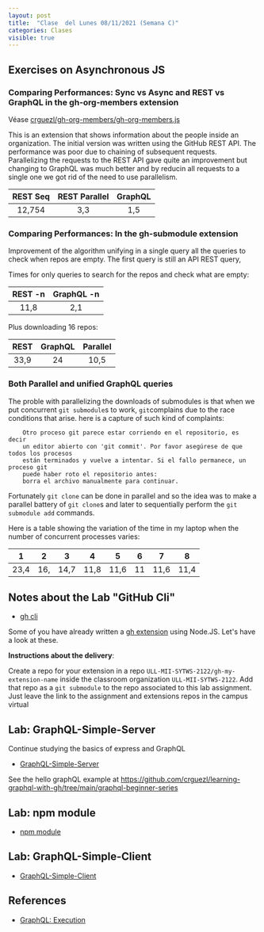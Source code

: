 ```yaml
---
layout: post
title:  "Clase  del Lunes 08/11/2021 (Semana C)"
categories: Clases
visible: true
---
```




## Exercises on Asynchronous JS

### Comparing Performances: Sync vs Async and REST vs GraphQL in the gh-org-members extension

Véase [crguezl/gh-org-members/gh-org-members.js](https://github.com/crguezl/gh-org-members/blob/main/gh-org-members.js)

This is an extension that shows information about the people inside an organization.
The initial version was written using the GitHub REST API. The performance was poor due to chaining of subsequent requests.
Parallelizing the requests to the REST API gave quite an improvement but changing to GraphQL was much better and by reducin all requests  to a single one 
we got rid of the need to use parallelism.


| REST Seq    | REST Parallel | GraphQL     |
| :---:       |   :----:      |    :---:    |
| 12,754      | 3,3           | 1,5         |



### Comparing Performances: In the gh-submodule extension

Improvement of the algorithm unifying in a single query all the queries to check when repos are empty. The first query is still an API REST query,

Times for only queries to search for the repos and check what are empty:

| REST -n | GraphQL -n |
| :---:   | :---:      |
| 11,8    |  2,1       |

Plus downloading 16 repos:

| REST  | GraphQL | Parallel |
| :---: | :---:   | :---:    |
| 33,9  | 24      |  10,5    |


### Both Parallel and unified GraphQL queries 


The proble with parallelizing the downloads of submodules is that when we put concurrent `git submodule`s to work, `git`complains 
due to the race conditions that arise. here is a capture of such kind of complaints:

```
    Otro proceso git parece estar corriendo en el repositorio, es decir
    un editor abierto con 'git commit'. Por favor asegúrese de que todos los procesos
    están terminados y vuelve a intentar. Si el fallo permanece, un proceso git
    puede haber roto el repositorio antes:
    borra el archivo manualmente para continuar.
```

Fortunately `git clone` can be done in parallel and so the idea was to make a parallel battery of  `git clone`s
and later to sequentially perform the `git submodule add` commands.

Here is a table  showing  the variation of the time in my laptop when the number of concurrent processes varies:

| 1    | 2       |  3   | 4         |   5   |   6     | 7        |  8    |
| :---:| :---:   | :---:|:---:      | :---: | :---:   | :---:    | :---: |
|  23,4|  16,    | 14,7 | 11,8      | 11,6  |  11     | 11,6     |  11,4  |  


## Notes about the Lab "GitHub Cli" 

* [gh cli]({{site.baseurl}}/practicas/06p6-t1-gh-cli.html#extension)

Some of you have already written a [gh extension]({{site.baseurl}}/tema1-introduccion/gh#extension) using Node.JS. Let's have a look at these.

**Instructions about the  delivery**: 

Create a repo for your extension in a repo `ULL-MII-SYTWS-2122/gh-my-extension-name`  inside the classroom organization `ULL-MII-SYTWS-2122`. Add that repo as a `git submodule` to the repo associated to this lab assignment. Just leave the link to the assignment and extensions repos in the campus virtual 

## Lab: GraphQL-Simple-Server

Continue studying the basics of express and GraphQL

* [GraphQL-Simple-Server]({{site.baseurl}}/practicas/graphql-simple-server/#resolvers)

See the hello graphQL example at <https://github.com/crguezl/learning-graphql-with-gh/tree/main/graphql-beginner-series>

## Lab: npm module

* [npm module]({{site.baseurl}}/practicas/npm-module)

## Lab: GraphQL-Simple-Client 

* [GraphQL-Simple-Client]({{site.baseurl}}/practicas/graphql-simple-client/)


## References

* [GraphQL: Execution](https://graphql.org/learn/execution/)